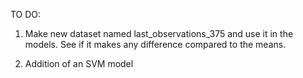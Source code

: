 TO DO:
1. Make new dataset named last\_observations\_375 and use it in the models. See if it makes any difference compared to the means.
<!--Evangelos add your stuff here-->
2. Addition of an SVM model 

